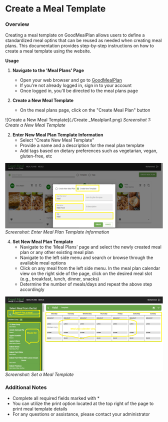 # Create a Meal Template

### Overview
Creating a meal template on GoodMealPlan allows users to define a standardized meal optins that can be reused as needed when creating meal plans. This documentation provides step-by-step instructions on how to create a meal template using the website.

**Usage**

1. **Navigate to the 'Meal Plans' Page**
    - Open your web browser and go to [GoodMealPlan](https://goodmealplan.com/#/mealplans)
    - If you're not already logged in, sign in to your account
    - Once logged in, you'll be directed to the meal plans page
    
2. **Create a New Meal Template**
    - On the meal plans page, click on the "Create Meal Plan" button

![Create a New Meal Template](./Create _Mealplan1.png)
*Screenshot 1: Create a New Meal Template*

2. **Enter New Meal Plan Template Information**
    - Select "Create New Meal Template"
    - Provide a name and a description for the meal plan template
    - Add tags based on dietary preferences such as vegetarian, vegan, gluten-free, etc

![Enter Meal Plan Information](./Create_New_Template.png)
*Screenshot: Enter Meal Plan Template Information*


4. **Set New Meal Plan Template**
    - Navigate to the 'Meal Plans' page and select the newly created meal plan or any other existing meal plan
    - Navigate to the left side menu and search or browse through the available meal options
    - Click on any meal from the left side menu. In the meal plan calendar view on the right side of the page, click on the desired meal slot (e.g., breakfast, lunch, dinner, snacks)
    - Determine the number of meals/days and repeat the above step accordingly

![Set a Meal Plan](./Set_New_Meal_Template.png)
*Screenshot: Set a Meal Template* 

### Additional Notes
- Complete all required fields marked with *
- You can utilize the print option located at the top right of the page to print meal template details
- For any questions or assistance, please contact your administrator
